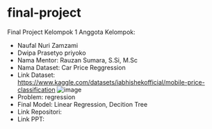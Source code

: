 # final-project
Final Project Kelompok 1
Anggota Kelompok:
-  Naufal Nuri Zamzami 
-  Dwipa Prasetyo priyoko  
-  Nama Mentor: Rauzan Sumara, S.Si, M.Sc 
-  Nama Dataset: Car Price Reggression
-  Link Dataset: https://www.kaggle.com/datasets/iabhishekofficial/mobile-price-classification ![image](https://user-images.githubusercontent.com/109030707/178152791-444ab4e5-81b9-458a-a80b-369f3d5b9289.png)
-  Problem: regression
-  Final Model: Linear Regression, Decition Tree 
-  Link Repositori: <link menuju repositori ini>
-  Link PPT: <link presentasi dalam google slides> 
